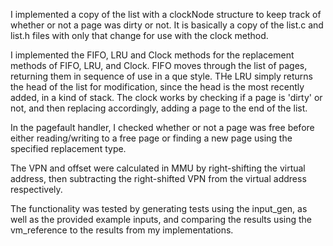 I implemented a copy of the list with a clockNode structure to keep track of whether
or not a page was dirty or not. It is basically a copy of the list.c and list.h files
with only that change for use with the clock method. 

I implemented the FIFO, LRU and Clock methods for the replacement methods of FIFO, LRU, 
and Clock. FIFO moves through the list of pages, returning them in sequence of use in a 
que style. THe LRU simply returns the head of the list for modification, since the head
is the most recently added, in a kind of stack. The clock works by checking if a page is
'dirty' or not, and then replacing accordingly, adding a page to the end of the list. 

In the pagefault handler, I checked whether or not a page was free before either 
reading/writing to a free page or finding a new page using the specified replacement type. 

The VPN and offset were calculated in MMU by right-shifting the virtual address, then subtracting 
the right-shifted VPN from the virtual address respectively. 

The functionality was tested by generating tests using the input_gen, as well as the provided
example inputs, and comparing the results using the vm_reference to the results from my 
implementations. 
